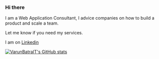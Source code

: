 ### Hi there

I am a Web Application Consultant, I advice companies on how to build a product and scale a team.

Let me know if you need my services.

I am on [Linkedin](https://www.linkedin.com/in/varunbatrait/) 


[![VarunBatraIT's GitHub stats](https://github-readme-stats.vercel.app/api?username=VarunBatraIT&count_private=true)](https://github.com/anuraghazra/github-readme-stats)


<!--
**VarunBatraIT/VarunBatraIT** is a ✨ _special_ ✨ repository because its `README.md` (this file) appears on your GitHub profile.

Here are some ideas to get you started:

- 🔭 I’m currently working on ...
- 🌱 I’m currently learning ...
- 👯 I’m looking to collaborate on ...
- 🤔 I’m looking for help with ...
- 💬 Ask me about ...
- 📫 How to reach me: ...
- 😄 Pronouns: ...
- ⚡ Fun fact: ...
-->
